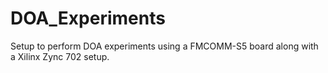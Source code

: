 # DOA_Experiments
Setup to perform DOA experiments using a FMCOMM-S5 board along with a Xilinx Zync 702 setup. 
